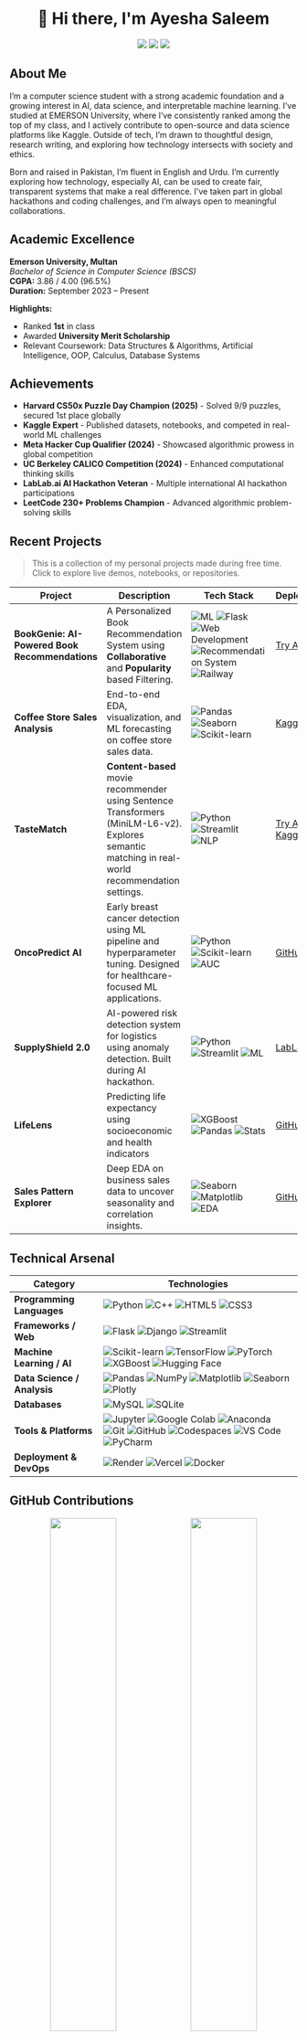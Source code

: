 <div align="center">
 <!-- <img src="https://readme-typing-svg.demolab.com?font=Fira+Code&size=36&duration=3000&pause=1000&color=FFD300&center=true&vCenter=true&width=1000&lines=Welcome+to+my+portfolio;Exploring+Explainable+AI+and+Social+Impact;Advancing+intelligent+systems+together" alt="Dynamic Welcome" />
![Typewriter](https://svg-banners.vercel.app/api?type=typeWriter&text1=👋Hi%20there,%20I'm%20Ayesha%20Saleem&height=70&width=600) -->

# 👋 Hi there, I'm **Ayesha Saleem**

<p>
<img src="https://img.shields.io/badge/-Computer%20Scientist-FF6B6B?style=flat" />
<img src="https://img.shields.io/badge/-Machine%20Learning%20Engineer-22A699?style=flat" />
<img src="https://img.shields.io/badge/-AI%20%26%20Data%20Science%20Enthusiast-4B8BBE?style=flat" />
</p>
</div>

## About Me 

I’m a computer science student with a strong academic foundation and a growing interest in AI, data science, and interpretable machine learning. I’ve studied at EMERSON University, where I’ve consistently ranked among the top of my class, and I actively contribute to open-source and data science platforms like Kaggle. Outside of tech, I’m drawn to thoughtful design, research writing, and exploring how technology intersects with society and ethics.

Born and raised in Pakistan, I’m fluent in English and Urdu. I’m currently exploring how technology, especially AI, can be used to create fair, transparent systems that make a real difference. I've taken part in global hackathons and coding challenges, and I’m always open to meaningful collaborations.


## Academic Excellence

**Emerson University, Multan**  
*Bachelor of Science in Computer Science (BSCS)*  
**CGPA:** 3.86 / 4.00 (96.5%)  
**Duration:** September 2023 – Present
<!--
**BSCS**, Emerson University, Multan - *CGPA: 3.86/4.00 (96.5%)*  *Sep 2023 – Present*  
**F.Sc**, Women College, Muzaffargarh - *Marks: 1009/1100 (91.7%)*  *2021 – 2023*  
**Matric (Science)**, GOVT High School, Muzaffargarh - *Marks: 1055/1100 (95.9%)*  *2019 – 2021* 
-->
**Highlights:**
- Ranked **1st** in class
- Awarded **University Merit Scholarship**
- Relevant Coursework: Data Structures & Algorithms, Artificial Intelligence, OOP, Calculus, Database Systems 

## Achievements 

- **Harvard CS50x Puzzle Day Champion (2025)** - Solved 9/9 puzzles, secured 1st place globally  
- **Kaggle Expert** - Published datasets, notebooks, and competed in real-world ML challenges  
- **Meta Hacker Cup Qualifier (2024)** - Showcased algorithmic prowess in global competition  
- **UC Berkeley CALICO Competition (2024)** - Enhanced computational thinking skills  
- **LabLab.ai AI Hackathon Veteran** - Multiple international AI hackathon participations  
- **LeetCode 230+ Problems Champion** - Advanced algorithmic problem-solving skills  

## Recent Projects
> This is a collection of my personal projects made during free time. Click to explore live demos, notebooks, or repositories.

<div>
 
| **Project**             | **Description**                                                                                     | **Tech Stack**                                                                                                                                                             | **Deployment** |
|-------------------------|-----------------------------------------------------------------------------------------------------|----------------------------------------------------------------------------------------------------------------------------------------------------------------------------|----------|
| **BookGenie: AI-Powered Book Recommendations** | A Personalized Book Recommendation System using **Collaborative** and **Popularity** based Filtering. | ![ML](https://img.shields.io/badge/AI%2FML-2C9AB7?style=flat) ![Flask](https://img.shields.io/badge/Flask-000000?style=flat&logo=flask&logoColor=white) ![Web Development](https://img.shields.io/badge/Web%20Development-FF9800?style=flat) ![Recommendation System](https://img.shields.io/badge/Recommendation%20System-7F00FF?style=flat) ![Railway](https://img.shields.io/badge/Railway-2B2D42?style=flat) | [ Try App](https://bookgenie.up.railway.app/) |
| **Coffee Store Sales Analysis** | End-to-end EDA, visualization, and ML forecasting on coffee store sales data. | ![Pandas](https://img.shields.io/badge/Pandas-150458?style=flat&logo=pandas&logoColor=white) ![Seaborn](https://img.shields.io/badge/Seaborn-3E65FF?style=flat) ![Scikit-learn](https://img.shields.io/badge/Scikit--learn-F7931E?style=flat&logo=scikit-learn&logoColor=white) | [Kaggle](https://www.kaggle.com/code/ayeshasal89/coffee-store-sales-analysis)
| **TasteMatch**          | **Content-based** movie recommender using Sentence Transformers (MiniLM-L6-v2).  Explores semantic matching in real-world recommendation settings. | ![Python](https://img.shields.io/badge/Python-3776AB?style=flat&logo=python&logoColor=white) ![Streamlit](https://img.shields.io/badge/Streamlit-FF4B4B?style=flat&logo=streamlit&logoColor=white) ![NLP](https://img.shields.io/badge/NLP-336699?style=flat) | [ Try App](https://tastematch-kfdxsz24xk9bbypttq9dtw.streamlit.app/) [Kaggle](https://www.kaggle.com/code/ayeshasal89/tastematch-movie-recommendation-system) |
| **OncoPredict AI**      | Early breast cancer detection using ML pipeline and hyperparameter tuning. Designed for healthcare-focused ML applications. | ![Python](https://img.shields.io/badge/Python-3776AB?style=flat&logo=python&logoColor=white) ![Scikit-learn](https://img.shields.io/badge/Scikit--learn-F7931E?style=flat&logo=scikit-learn&logoColor=white) ![AUC](https://img.shields.io/badge/AUC-FFB000?style=flat) | [ GitHub](https://github.com/aysh34/OncoPredict-AI) |
| **SupplyShield 2.0**    | AI-powered risk detection system for logistics using anomaly detection. Built during AI hackathon. | ![Python](https://img.shields.io/badge/Python-3776AB?style=flat&logo=python&logoColor=white) ![Streamlit](https://img.shields.io/badge/Streamlit-FF4B4B?style=flat&logo=streamlit&logoColor=white) ![ML](https://img.shields.io/badge/Machine%20Learning-2C9AB7?style=flat) | [ LabLab.ai](https://lablab.ai/event/execute-ai-genesis/binge-thinkers/supplyshield-smart-risk-detection) |
| **LifeLens**            | Predicting life expectancy using socioeconomic and health indicators                               | ![XGBoost](https://img.shields.io/badge/XGBoost-EC2D2D?style=flat) ![Pandas](https://img.shields.io/badge/Pandas-150458?style=flat&logo=pandas&logoColor=white) ![Stats](https://img.shields.io/badge/Statistics-5C5CFF?style=flat) | [ GitHub](https://github.com/aysh34/Life_Expectancy_Prediction_With_Machine_Learning) |
| **Sales Pattern Explorer** |Deep EDA on business sales data to uncover seasonality and correlation insights.| ![Seaborn](https://img.shields.io/badge/Seaborn-3E65FF?style=flat) ![Matplotlib](https://img.shields.io/badge/Matplotlib-11557C?style=flat&logo=plotly&logoColor=white) ![EDA](https://img.shields.io/badge/EDA-7F00FF?style=flat) | [ GitHub](https://github.com/aysh34/Unveiling-Sales-Patterns-with-EDA) |

</div>

<!--

## 👩‍💻 Recent Projects

> This is a collection of my personal projects made during free time. Click on the screenshots to explore live demos, notebooks, or repositories.

<table>
  <tr>
    <td align="center">
      <a href="https://bookgenie.up.railway.app/" target="_blank">
        <img src="https://github.com/aysh34/aysh34/blob/main/BookGenie.png" width="300" alt="BookGenie"><br>
        <strong>BookGenie</strong><br> </a>
        A personalized book recommendation app using NLP-based genre similarity and semantic embeddings.
    </td>
    <td align="center">
      <a href="https://www.kaggle.com/code/ayeshasal89/coffee-store-sales-analysis" target="_blank">
        <img src="https://github.com/aysh34/aysh34/blob/main/coffee.png" width="300" alt="Coffee Store Sales Analysis"><br>
        <strong>Coffee Store Sales Analysis</strong><br> </a>
        Exploratory Data Analysis of sales and customer behavior for a retail coffee store chain.
    </td>
  </tr>

  <tr>
    <td align="center">
      <a href="https://tastematch-kfdxsz24xk9bbypttq9dtw.streamlit.app/" target="_blank">
        <img src="https://github.com/aysh34/aysh34/blob/main/TasteMatch.png" width="300" alt="TasteMatch"><br>
        <strong>TasteMatch</strong><br> </a>
        Advanced movie recommender system leveraging semantic embeddings and user preference profiling.
    </td>
    <td align="center">
      <a href="https://github.com/aysh34/OncoPredict-AI" target="_blank">
        <img src="https://github.com/aysh34/aysh34/blob/main/breast.jpg" width="300" alt="OncoPredict AI"><br>
        <strong>OncoPredict AI</strong><br> </a>
        ML-powered breast cancer prediction and prognosis analysis using XGBoost and LIME explainability.
    </td>
  </tr>

  <tr>
    <td align="center">
      <a href="https://lablab.ai/event/execute-ai-genesis/binge-thinkers/supplyshield-smart-risk-detection" target="_blank">
        <img src="https://github.com/aysh34/aysh34/blob/main/SupplyShieldSmart%20Risk%20Detection.png" width="300" alt="SupplyShield 2.0"><br>
        <strong>SupplyShield 2.0</strong><br></a>
        AI solution for proactive supply chain risk detection developed in Lablab AI’s Genesis Hackathon.
    </td>
    <td align="center">
      <a href="https://github.com/aysh34/Life_Expectancy_Prediction_With_Machine_Learning" target="_blank">
        <img src="https://github.com/aysh34/aysh34/blob/main/LifeLens%20Life%20Expectancy%20Prediction.jpg" width="300" alt="LifeLens"><br>
        <strong>LifeLens</strong><br> </a>
        Predicts life expectancy using health and socio-economic indicators via regression-based ML models.
    </td>
  </tr>

  <tr>
    <td align="center" colspan="2">
      <a href="https://github.com/aysh34/Unveiling-Sales-Patterns-with-EDA" target="_blank">
        <img src="https://github.com/aysh34/aysh34/blob/main/EDA%20Unveiling%20Sales%20Patterns.jpg" width="300" alt="Sales Pattern Explorer"><br>
        <strong>Sales Pattern Explorer</strong><br> </a>
        In-depth EDA of sales datasets to uncover seasonal trends, outliers, and buying patterns.
    </td>
  </tr>
</table>
-->

## Technical Arsenal


<div>

| **Category**              | **Technologies**                                                                                                                                                                                                                                                                                                                                                                                                                                                                                                                                                        |
|---------------------------|----------------------------------------------------------------------------------------------------------------------------------------------------------------------------------------------------------------------------------------------------------------------------------------------------------------------------------------------------------------------------------------------------------------------------------------------------------------------------------------------------------------------------------------------------------------------------|
| **Programming Languages** | ![Python](https://img.shields.io/badge/-Python-3776AB?style=flat&logo=python&logoColor=white) ![C++](https://img.shields.io/badge/-C++-00599C?style=flat&logo=c%2B%2B&logoColor=white) ![HTML5](https://img.shields.io/badge/HTML5-E34F26?style=flat&logo=html5&logoColor=white) ![CSS3](https://img.shields.io/badge/CSS3-1572B6?style=flat&logo=css3&logoColor=white) |
| **Frameworks / Web**      | ![Flask](https://img.shields.io/badge/Flask-000000?style=flat&logo=flask&logoColor=white) ![Django](https://img.shields.io/badge/Django-092E20?style=flat&logo=django&logoColor=white) ![Streamlit](https://img.shields.io/badge/Streamlit-FF4B4B?style=flat&logo=streamlit&logoColor=white)                                                                                                                |
| **Machine Learning / AI** | ![Scikit-learn](https://img.shields.io/badge/Scikit--learn-F7931E?style=flat&logo=scikit-learn&logoColor=white) ![TensorFlow](https://img.shields.io/badge/TensorFlow-FF6F00?style=flat&logo=tensorflow&logoColor=white) ![PyTorch](https://img.shields.io/badge/PyTorch-EE4C2C?style=flat&logo=pytorch&logoColor=white) ![XGBoost](https://img.shields.io/badge/XGBoost-EC2D2D?style=flat&logo=python&logoColor=white) ![Hugging Face](https://img.shields.io/badge/HuggingFace-FFD21F?style=flat&logo=huggingface&logoColor=black) |
| **Data Science / Analysis** | ![Pandas](https://img.shields.io/badge/Pandas-150458?style=flat&logo=pandas&logoColor=white) ![NumPy](https://img.shields.io/badge/NumPy-013243?style=flat&logo=numpy&logoColor=white) ![Matplotlib](https://img.shields.io/badge/Matplotlib-11557C?style=flat&logo=matplotlib&logoColor=white) ![Seaborn](https://img.shields.io/badge/Seaborn-3E65FF?style=flat) ![Plotly](https://img.shields.io/badge/Plotly-3F4F75?style=flat&logo=plotly&logoColor=white) |
| **Databases**             | ![MySQL](https://img.shields.io/badge/MySQL-00758F?style=flat&logo=mysql&logoColor=white) ![SQLite](https://img.shields.io/badge/SQLite-003B57?style=flat&logo=sqlite&logoColor=white)                                                                                                                                                                                                                                                                                                                                              |
| **Tools & Platforms**     | ![Jupyter](https://img.shields.io/badge/Jupyter-F37626?style=flat&logo=jupyter&logoColor=white) ![Google Colab](https://img.shields.io/badge/Colab-F9AB00?style=flat&logo=google-colab&logoColor=white) ![Anaconda](https://img.shields.io/badge/Anaconda-42B029?style=flat&logo=anaconda&logoColor=white) ![Git](https://img.shields.io/badge/Git-F05032?style=flat&logo=git&logoColor=white) ![GitHub](https://img.shields.io/badge/GitHub-181717?style=flat&logo=github&logoColor=white) ![Codespaces](https://img.shields.io/badge/GitHub%20Codespaces-181717?style=flat&logo=github&logoColor=white) ![VS Code](https://img.shields.io/badge/VS%20Code-007ACC?style=flat&logo=visual-studio-code&logoColor=white) ![PyCharm](https://img.shields.io/badge/PyCharm-000000?style=flat&logo=pycharm&logoColor=white) |
| **Deployment & DevOps**   | ![Render](https://img.shields.io/badge/Render-46E3B7?style=flat&logo=render&logoColor=black) ![Vercel](https://img.shields.io/badge/Vercel-000000?style=flat&logo=vercel&logoColor=white) ![Docker](https://img.shields.io/badge/Docker-2496ED?style=flat-square&logo=docker&logoColor=white)                                                                                                                                                                                                                                        |

</div>

## GitHub Contributions 

<p align="center">
  <img width="48%" src="https://github-readme-stats.vercel.app/api?username=aysh34&show_icons=true&theme=dracula&hide_border=true&include_all_commits=true&count_private=true"/>
  <img width="48%" src="https://github-readme-stats.vercel.app/api/top-langs/?username=aysh34&langs_count=8&layout=compact&theme=dracula&hide_border=true"/></p>

<p align="center">
  <img src="https://github-profile-summary-cards.vercel.app/api/cards/profile-details?username=aysh34&theme=dracula" />
</p>

## Competitions and Hackathons Gallery 
<p float="left">
  <a href="https://raw.githubusercontent.com/aysh34/aysh34/main/assets/CS50x%20Puzzle%20Day%202025.png" target="_blank">
    <img src="https://raw.githubusercontent.com/aysh34/aysh34/main/assets/CS50x%20Puzzle%20Day%202025.png" style="width: 350px; height: 250px; object-fit: cover; margin: 15px;" /></a>

  <a href="https://github.com/aysh34/aysh34/blob/main/assets/GEN%20AI_page-0001.jpg" target="_blank">
    <img src="https://github.com/aysh34/aysh34/blob/main/assets/GEN%20AI_page-0001.jpg" style="width: 350px; height: 250px; object-fit: cover; margin: 15px;" /></a>

  <a href="https://raw.githubusercontent.com/aysh34/aysh34/main/assets/PakAngels%20Gen%20Ai.jpg" target="_blank">
    <img src="https://raw.githubusercontent.com/aysh34/aysh34/main/assets/PakAngels%20Gen%20Ai.jpg" style="width: 350px; height: 250px; object-fit: cover; margin: 15px;" /></a>

  <a href="https://raw.githubusercontent.com/aysh34/aysh34/main/assets/Dataset%20Creator.png" target="_blank">
    <img src="https://raw.githubusercontent.com/aysh34/aysh34/main/assets/Dataset%20Creator.png" style="width: 350px; height: 250px; object-fit: cover; margin: 15px;" /></a>

  <a href="https://raw.githubusercontent.com/aysh34/aysh34/main/assets/meta.jpg" target="_blank">
    <img src="https://raw.githubusercontent.com/aysh34/aysh34/main/assets/meta.jpg" style="width: 350px; height: 250px; object-fit: cover; margin: 15px;" /></a>

  <a href="https://raw.githubusercontent.com/aysh34/aysh34/main/assets/cal.jpg" target="_blank">
    <img src="https://raw.githubusercontent.com/aysh34/aysh34/main/assets/cal.jpg" style="width: 350px; height: 250px; object-fit: cover; margin: 15px;" /></a>
</p>

## Work With Me
<div>
   <p>
    <a href="https://www.linkedin.com/in/ayesha-saleem6/">
      <img src="https://img.shields.io/badge/LinkedIn-0077B5?style=for-the-badge&logo=linkedin&logoColor=white&labelColor=0077B5" alt="LinkedIn" /></a>
    <a href="https://github.com/aysh34">
      <img src="https://img.shields.io/badge/GitHub-100000?style=for-the-badge&logo=github&logoColor=white&labelColor=181717" alt="GitHub" /></a>
    <a href="https://leetcode.com/ayesha_saleem9">
      <img src="https://img.shields.io/badge/LeetCode-FFA116?style=for-the-badge&logo=leetcode&logoColor=black&labelColor=FFA116" alt="LeetCode" /></a>
    <a href="mailto:ayeshasaleem853@gmail.com">
      <img src="https://img.shields.io/badge/Email-D14836?style=for-the-badge&logo=gmail&logoColor=white&labelColor=D14836" alt="Email" /></a>
  </p>
</div>

© 2025 Ayesha Saleem. All rights reserved. This portfolio is for personal and professional presentation only.
